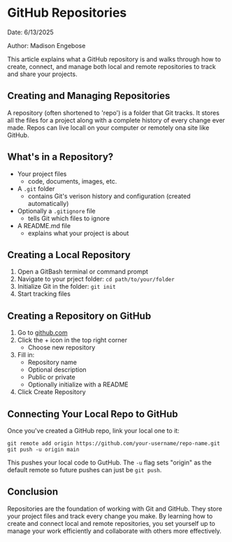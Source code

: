 # GitHub Repositories
Date: 6/13/2025 

Author: Madison Engebose

This article explains what a GitHub repository is and walks through how to create, connect, and manage both local and remote repositories to track and share your projects.

## Creating and Managing Repositories
A repository (often shortened to 'repo') is a folder that Git tracks. It stores all the files for a project along with a complete history of every change ever made. Repos can live locall on your computer or remotely ona site like GitHub.

## What's in a Repository?
- Your project files
    - code, documents, images, etc.
- A `.git` folder
    - contains Git's verison history and configuration (created automatically)
- Optionally a `.gitignore` file
    - tells Git which files to ignore
- A README.md file
    - explains what your project is about

## Creating a Local Repository
1. Open a GitBash terminal or command prompt
2. Navigate to your prject folder:
`cd path/to/your/folder`
3. Initialize Git in the folder:
`git init`
4. Start tracking files

## Creating a Repository on GitHub
1. Go to [github.com](https://github.com)
2. Click the + icon in the top right corner
    - Choose new repository
3. Fill in:
    - Repository name
    - Optional description
    - Public or private
    - Optionally initialize with a README
4. Click Create Repository

## Connecting Your Local Repo to GitHub
Once you've created a GitHub repo, link your local one to it:
```
git remote add origin https://github.com/your-username/repo-name.git
git push -u origin main
```
This pushes your local code to GutHub. The `-u` flag sets "origin" as the default remote so future pushes can just be `git push`.

## Conclusion
Repositories are the foundation of working with Git and GitHub. They store your project files and track every change you make. By learning how to create and connect local and remote repositories, you set yourself up to manage your work efficiently and collaborate with others more effectively.
